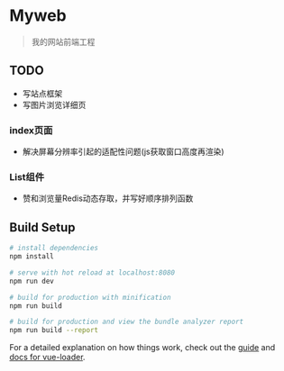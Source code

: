 # Myweb

> 我的网站前端工程

## TODO
* 写站点框架
* 写图片浏览详细页

### index页面
* 解决屏幕分辨率引起的适配性问题(js获取窗口高度再渲染)

### List组件
* 赞和浏览量Redis动态存取，并写好顺序排列函数



## Build Setup

``` bash
# install dependencies
npm install

# serve with hot reload at localhost:8080
npm run dev

# build for production with minification
npm run build

# build for production and view the bundle analyzer report
npm run build --report
```

For a detailed explanation on how things work, check out the [guide](http://vuejs-templates.github.io/webpack/) and [docs for vue-loader](http://vuejs.github.io/vue-loader).


